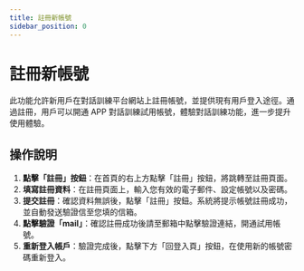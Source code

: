 ```yaml
---
title: 註冊新帳號
sidebar_position: 0
---
```


# 註冊新帳號

此功能允許新用戶在對話訓練平台網站上註冊帳號，並提供現有用戶登入途徑。通過註冊，用戶可以開通 APP 對話訓練試用帳號，體驗對話訓練功能，進一步提升使用體驗。

## 操作說明

1. **點擊「註冊」按鈕**：在首頁的右上方點擊「註冊」按鈕，將跳轉至註冊頁面。
2. **填寫註冊資料**：在註冊頁面上，輸入您有效的電子郵件、設定帳號以及密碼。
3. **提交註冊**：確認資料無誤後，點擊「註冊」按鈕。系統將提示帳號註冊成功，並自動發送驗證信至您填的信箱。
4. **點擊驗證「mail」**：確認註冊成功後請至郵箱中點擊驗證連結，開通試用帳號。
5. **重新登入帳戶**：驗證完成後，點擊下方「回登入頁」按鈕，在使用新的帳號密碼重新登入。
